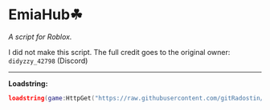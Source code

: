 # EmiaHub☘
_A script for Roblox._

I did not make this script. The full credit goes to the original owner: `didyzzy_42798` (Discord)

----------------------------

**Loadstring:**
```lua
loadstring(game:HttpGet("https://raw.githubusercontent.com/gitRadostin/EmiaHub/main/main.lua",true))()
```
